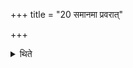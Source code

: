 +++
title = "20 समानमा प्रवरात्"

+++

<details><summary>थिते</summary>

20. Upto Pravara everything is the same (as in the basic paradigm).  


[^1]: Thus upto II.16.5.
</details>
